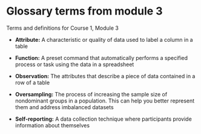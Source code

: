 # Glossary terms from module 3

Terms and definitions for Course 1, Module 3
- <b>Attribute:</b> A characteristic or quality of data used to label a column in a table

- <b>Function:</b> A preset command that automatically performs a specified process or task using the data in a spreadsheet

- <b>Observation:</b> The attributes that describe a piece of data contained in a row of a table

- <b>Oversampling:</b> The process of increasing the sample size of nondominant groups in a population. This can help you better represent them and address imbalanced datasets  

- <b>Self-reporting:</b> A data collection technique where participants provide information about themselves